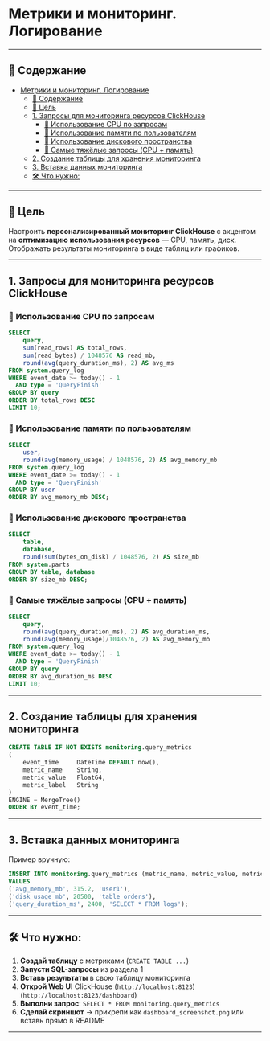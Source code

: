 # Метрики и мониторинг. Логирование

---

## 📝 Содержание

- [Метрики и мониторинг. Логирование](#метрики-и-мониторинг-логирование)
  - [📝 Содержание](#-содержание)
  - [🎯 Цель](#-цель)
  - [1. Запросы для мониторинга ресурсов ClickHouse](#1-запросы-для-мониторинга-ресурсов-clickhouse)
    - [🔸 Использование CPU по запросам](#-использование-cpu-по-запросам)
    - [🔸 Использование памяти по пользователям](#-использование-памяти-по-пользователям)
    - [🔸 Использование дискового пространства](#-использование-дискового-пространства)
    - [🔸 Самые тяжёлые запросы (CPU + память)](#-самые-тяжёлые-запросы-cpu--память)
  - [2. Создание таблицы для хранения мониторинга](#2-создание-таблицы-для-хранения-мониторинга)
  - [3. Вставка данных мониторинга](#3-вставка-данных-мониторинга)
  - [🛠 Что нужно:](#-что-нужно)

---

## 🎯 Цель

Настроить **персонализированный мониторинг ClickHouse** с акцентом на **оптимизацию использования ресурсов** — CPU, память, диск. Отображать результаты мониторинга в виде таблиц или графиков.

---

## 1. Запросы для мониторинга ресурсов ClickHouse

### 🔸 Использование CPU по запросам

```sql
SELECT
    query,
    sum(read_rows) AS total_rows,
    sum(read_bytes) / 1048576 AS read_mb,
    round(avg(query_duration_ms), 2) AS avg_ms
FROM system.query_log
WHERE event_date >= today() - 1
  AND type = 'QueryFinish'
GROUP BY query
ORDER BY total_rows DESC
LIMIT 10;
```

### 🔸 Использование памяти по пользователям

```sql
SELECT
    user,
    round(avg(memory_usage) / 1048576, 2) AS avg_memory_mb
FROM system.query_log
WHERE event_date >= today() - 1
  AND type = 'QueryFinish'
GROUP BY user
ORDER BY avg_memory_mb DESC;
```

### 🔸 Использование дискового пространства

```sql
SELECT
    table,
    database,
    round(sum(bytes_on_disk) / 1048576, 2) AS size_mb
FROM system.parts
GROUP BY table, database
ORDER BY size_mb DESC;
```

### 🔸 Самые тяжёлые запросы (CPU + память)

```sql
SELECT
    query,
    round(avg(query_duration_ms), 2) AS avg_duration_ms,
    round(avg(memory_usage)/1048576, 2) AS avg_memory_mb
FROM system.query_log
WHERE event_date >= today() - 1
  AND type = 'QueryFinish'
GROUP BY query
ORDER BY avg_duration_ms DESC
LIMIT 10;
```

---

## 2. Создание таблицы для хранения мониторинга

```sql
CREATE TABLE IF NOT EXISTS monitoring.query_metrics
(
    event_time     DateTime DEFAULT now(),
    metric_name    String,
    metric_value   Float64,
    metric_label   String
)
ENGINE = MergeTree()
ORDER BY event_time;
```

---

## 3. Вставка данных мониторинга

Пример вручную:

```sql
INSERT INTO monitoring.query_metrics (metric_name, metric_value, metric_label)
VALUES
('avg_memory_mb', 315.2, 'user1'),
('disk_usage_mb', 20500, 'table_orders'),
('query_duration_ms', 2400, 'SELECT * FROM logs');
```

---

## 🛠 Что нужно:

1. **Создай таблицу** с метриками (`CREATE TABLE ...`)
2. **Запусти SQL-запросы** из раздела 1
3. **Вставь результаты** в свою таблицу мониторинга
4. **Открой Web UI** ClickHouse (`http://localhost:8123`) (`http://localhost:8123/dashboard`)
5. **Выполни запрос**: `SELECT * FROM monitoring.query_metrics`
6. **Сделай скриншот** → прикрепи как `dashboard_screenshot.png` или вставь прямо в README

---
